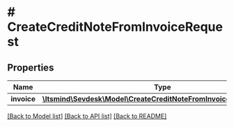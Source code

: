 # # CreateCreditNoteFromInvoiceRequest

## Properties

Name | Type | Description | Notes
------------ | ------------- | ------------- | -------------
**invoice** | [**\Itsmind\Sevdesk\Model\CreateCreditNoteFromInvoiceRequestInvoice**](CreateCreditNoteFromInvoiceRequestInvoice.md) |  |

[[Back to Model list]](../../README.md#models) [[Back to API list]](../../README.md#endpoints) [[Back to README]](../../README.md)

